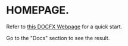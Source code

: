 # **HOMEPAGE**.
Refer to [this DOCFX Webpage](https://dotnet.github.io/docfx/tutorial/docfx_getting_started.html) for a quick start.

Go to the "Docs" section to see the result.
